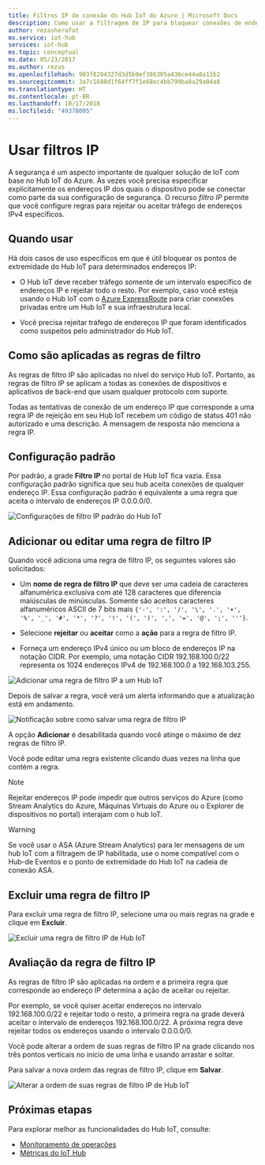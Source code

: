 ```yaml
---
title: Filtros IP de conexão do Hub IoT do Azure | Microsoft Docs
description: Como usar a filtragem de IP para bloquear conexões de endereços IP específicos para seu Hub IoT do Azure. Você pode bloquear conexões de endereços IP individuais ou de intervalos de endereços IP.
author: rezasherafat
ms.service: iot-hub
services: iot-hub
ms.topic: conceptual
ms.date: 05/23/2017
ms.author: rezas
ms.openlocfilehash: 903f8284327d3d5b9ef386305a436ce44a8a11b2
ms.sourcegitcommit: 3a7c1688d1f64ff7f1e68ec4bb799ba8a29a04a8
ms.translationtype: HT
ms.contentlocale: pt-BR
ms.lasthandoff: 10/17/2018
ms.locfileid: "49378095"
---
```

# <a name="use-ip-filters"></a>Usar filtros IP

A segurança é um aspecto importante de qualquer solução de IoT com base no Hub IoT do Azure. Às vezes você precisa especificar explicitamente os endereços IP dos quais o dispositivo pode se conectar como parte da sua configuração de segurança. O recurso *filtro IP* permite que você configure regras para rejeitar ou aceitar tráfego de endereços IPv4 específicos.

## <a name="when-to-use"></a>Quando usar

Há dois casos de uso específicos em que é útil bloquear os pontos de extremidade do Hub IoT para determinados endereços IP:

* O Hub IoT deve receber tráfego somente de um intervalo específico de endereços IP e rejeitar todo o resto. Por exemplo, caso você esteja usando o Hub IoT com o [Azure ExpressRoute](https://azure.microsoft.com/documentation/articles/expressroute-faqs/#supported-services) para criar conexões privadas entre um Hub IoT e sua infraestrutura local.

* Você precisa rejeitar tráfego de endereços IP que foram identificados como suspeitos pelo administrador do Hub IoT.

## <a name="how-filter-rules-are-applied"></a>Como são aplicadas as regras de filtro

As regras de filtro IP são aplicadas no nível do serviço Hub IoT. Portanto, as regras de filtro IP se aplicam a todas as conexões de dispositivos e aplicativos de back-end que usam qualquer protocolo com suporte.

Todas as tentativas de conexão de um endereço IP que corresponde a uma regra IP de rejeição em seu Hub IoT recebem um código de status 401 não autorizado e uma descrição. A mensagem de resposta não menciona a regra IP.

## <a name="default-setting"></a>Configuração padrão

Por padrão, a grade **Filtro IP** no portal de Hub IoT fica vazia. Essa configuração padrão significa que seu hub aceita conexões de qualquer endereço IP. Essa configuração padrão é equivalente a uma regra que aceita o intervalo de endereços IP 0.0.0.0/0.

![Configurações de filtro IP padrão do Hub IoT](./media/iot-hub-ip-filtering/ip-filter-default.png)

## <a name="add-or-edit-an-ip-filter-rule"></a>Adicionar ou editar uma regra de filtro IP

Quando você adiciona uma regra de filtro IP, os seguintes valores são solicitados:

* Um **nome de regra de filtro IP** que deve ser uma cadeia de caracteres alfanumérica exclusiva com até 128 caracteres que diferencia maiúsculas de minúsculas. Somente são aceitos caracteres alfanuméricos ASCII de 7 bits mais `{'-', ':', '/', '\', '.', '+', '%', '_', '#', '*', '?', '!', '(', ')', ',', '=', '@', ';', '''}`.

* Selecione **rejeitar** ou **aceitar** como a **ação** para a regra de filtro IP.

* Forneça um endereço IPv4 único ou um bloco de endereços IP na notação CIDR. Por exemplo, uma notação CIDR 192.168.100.0/22 representa os 1024 endereços IPv4 de 192.168.100.0 a 192.168.103.255.

![Adicionar uma regra de filtro IP a um Hub IoT](./media/iot-hub-ip-filtering/ip-filter-add-rule.png)

Depois de salvar a regra, você verá um alerta informando que a atualização está em andamento.

![Notificação sobre como salvar uma regra de filtro IP](./media/iot-hub-ip-filtering/ip-filter-save-new-rule.png)

A opção **Adicionar** é desabilitada quando você atinge o máximo de dez regras de filtro IP.

Você pode editar uma regra existente clicando duas vezes na linha que contém a regra.

> [!NOTE]
> Rejeitar endereços IP pode impedir que outros serviços do Azure (como Stream Analytics do Azure, Máquinas Virtuais do Azure ou o Explorer de dispositivos no portal) interajam com o hub IoT.

> [!WARNING]
> Se você usar o ASA (Azure Stream Analytics) para ler mensagens de um hub IoT com a filtragem de IP habilitada, use o nome compatível com o Hub-de Eventos e o ponto de extremidade do Hub IoT na cadeia de conexão ASA.

## <a name="delete-an-ip-filter-rule"></a>Excluir uma regra de filtro IP

Para excluir uma regra de filtro IP, selecione uma ou mais regras na grade e clique em **Excluir**.

![Excluir uma regra de filtro IP de Hub IoT](./media/iot-hub-ip-filtering/ip-filter-delete-rule.png)

## <a name="ip-filter-rule-evaluation"></a>Avaliação da regra de filtro IP

As regras de filtro IP são aplicadas na ordem e a primeira regra que corresponde ao endereço IP determina a ação de aceitar ou rejeitar.

Por exemplo, se você quiser aceitar endereços no intervalo 192.168.100.0/22 e rejeitar todo o resto, a primeira regra na grade deverá aceitar o intervalo de endereços 192.168.100.0/22. A próxima regra deve rejeitar todos os endereços usando o intervalo 0.0.0.0/0.

Você pode alterar a ordem de suas regras de filtro IP na grade clicando nos três pontos verticais no início de uma linha e usando arrastar e soltar.

Para salvar a nova ordem das regras de filtro IP, clique em **Salvar**.

![Alterar a ordem de suas regras de filtro IP de Hub IoT](./media/iot-hub-ip-filtering/ip-filter-rule-order.png)

## <a name="next-steps"></a>Próximas etapas

Para explorar melhor as funcionalidades do Hub IoT, consulte:

* [Monitoramento de operações](iot-hub-operations-monitoring.md)
* [Métricas do IoT Hub](iot-hub-metrics.md)